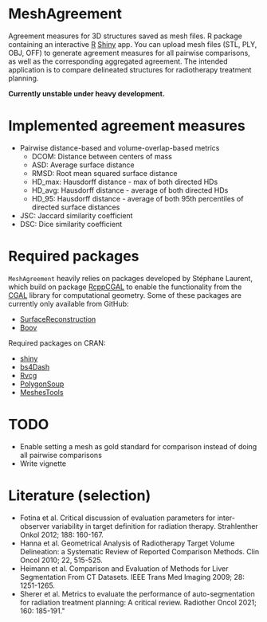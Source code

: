 # MeshAgreement

Agreement measures for 3D structures saved as mesh files. R package containing an interactive [R](https://www.r-project.org/) [Shiny](https://shiny.rstudio.com/) app. You can upload mesh files (STL, PLY, OBJ, OFF) to generate agreement measures for all pairwise comparisons, as well as the corresponding aggregated agreement. The intended application is to compare delineated structures for radiotherapy treatment planning.

**Currently unstable under heavy development.**

# Implemented agreement measures

 * Pairwise distance-based and volume-overlap-based metrics
     * DCOM: Distance between centers of mass
     * ASD: Average surface distance
     * RMSD: Root mean squared surface distance
     * HD_max: Hausdorff distance - max of both directed HDs
     * HD_avg: Hausdorff distance - average of both directed HDs
     * HD_95:  Hausdorff distance - average of both 95th percentiles of directed surface distances
 * JSC: Jaccard similarity coefficient
 * DSC: Dice similarity coefficient

# Required packages

`MeshAgreement` heavily relies on packages developed by Stéphane Laurent, which build on package [RcppCGAL](https://CRAN.R-project.org/package=RcppCGAL) to enable the functionality from the [CGAL](https://www.cgal.org/) library for computational geometry. Some of these packages are currently only available from GitHub:

  * [SurfaceReconstruction](https://github.com/stla/SurfaceReconstruction)
  * [Boov](https://github.com/stla/Boov)

Required packages on CRAN:

  * [shiny](https://CRAN.R-project.org/package=shiny)
  * [bs4Dash](https://CRAN.R-project.org/package=bs4Dash)
  * [Rvcg](https://CRAN.R-project.org/package=Rvcg)
  * [PolygonSoup](https://CRAN.R-project.org/package=PolygonSoup)
  * [MeshesTools](https://CRAN.R-project.org/package=MeshesTools)

# TODO

  * Enable setting a mesh as gold standard for comparison instead of doing all pairwise comparisons
  * Write vignette

# Literature (selection)

 * Fotina et al. Critical discussion of evaluation parameters for inter-observer variability in target definition for radiation therapy. Strahlenther Onkol 2012; 188: 160-167.
 * Hanna  et al. Geometrical Analysis of Radiotherapy Target Volume Delineation: a Systematic Review of Reported Comparison Methods. Clin Oncol 2010; 22, 515-525.
 * Heimann et al. Comparison and Evaluation of Methods for Liver Segmentation From CT Datasets. IEEE Trans Med Imaging 2009; 28: 1251-1265.
 * Sherer et al. Metrics to evaluate the performance of auto-segmentation for radiation treatment planning: A critical review. Radiother Oncol 2021; 160: 185-191."
